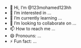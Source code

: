 - 👋 Hi, I’m @123mohamed123hh
- 👀 I’m interested in ...
- 🌱 I’m currently learning ...
- 💞️ I’m looking to collaborate on ...
- 📫 How to reach me ...
- 😄 Pronouns: ...
- ⚡ Fun fact: ...

<!---
123mohamed123hh/123mohamed123hh is a ✨ special ✨ repository because its `README.md` (this file) appears on your GitHub profile.
You can click the Preview link to take a look at your changes.
--->
